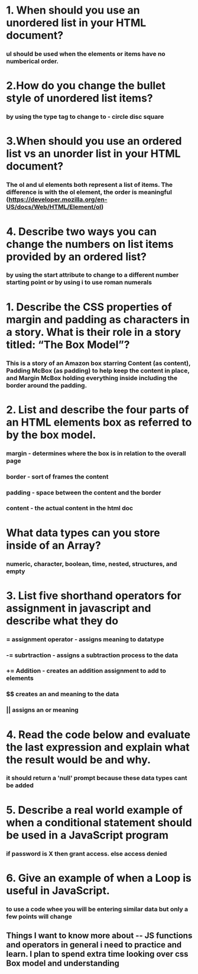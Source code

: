 # 1. When should you use an unordered list in your HTML document?

### ul should be used when the elements or items have no numberical order. 

# 2.How do you change the bullet style of unordered list items?

### by using the type tag to change to - circle disc square

# 3.When should you use an ordered list vs an unorder list in your HTML document?

### The ol and ul elements both represent a list of items. The difference is with the ol element, the order is meaningful (https://developer.mozilla.org/en-US/docs/Web/HTML/Element/ol)

# 4. Describe two ways you can change the numbers on list items provided by an ordered list?

### by using the start attribute to change to a different number starting point or by using i to use roman numerals

# 1. Describe the CSS properties of margin and padding as characters in a story. What is their role in a story titled: “The Box Model”?

### This is a story of an Amazon box starring Content (as content), Padding McBox (as padding) to help keep the content in place, and Margin McBox holding everything inside including the border around the padding. 

# 2. List and describe the four parts of an HTML elements box as referred to by the box model.

### margin - determines where the box is in relation to the overall page
### border - sort of frames the content 
### padding - space between the content and the border
### content - the actual content in the html doc

# What data types can you store inside of an Array?

### numeric, character, boolean, time, nested, structures, and empty

# 3. List five shorthand operators for assignment in javascript and describe what they do

###  = assignment operator - assigns meaning to datatype
### -= subrtraction - assigns a subtraction process to the data
### += Addition - creates an addition assignment to add to elements
### $$ creates an and meaning to the data
### || assigns an or meaning

# 4. Read the code below and evaluate the last expression and explain what the result would be and why.

### it should return a 'null' prompt because these data types cant be added 

# 5. Describe a real world example of when a conditional statement should be used in a JavaScript program

### if password is X then grant access. else access denied

# 6. Give an example of when a Loop is useful in JavaScript.

### to use a code whee you will be entering similar data but only a few points will change

## Things I want to know more about -- JS functions and operators in general i need to practice and learn. I plan to spend extra time looking over css Box model and understanding 
